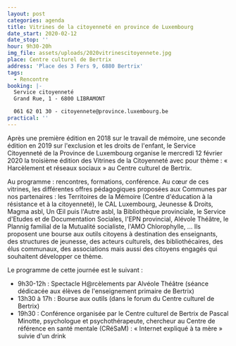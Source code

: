 ```yaml
---
layout: post
categories: agenda
title: Vitrines de la citoyenneté en province de Luxembourg
date_start: 2020-02-12
date_stop: ''
hour: 9h30-20h
img_file: assets/uploads/2020vitrinescitoyennete.jpg
place: Centre culturel de Bertrix
address: 'Place des 3 Fers 9, 6880 Bertrix'
tags:
  - Rencontre
booking: |-
  Service citoyenneté 
  Grand Rue, 1 - 6800 LIBRAMONT 

  061 62 01 30 - citoyennete@province.luxembourg.be
practical: ''
---
```

Après une première édition en 2018 sur le travail de mémoire, une seconde édition en 2019 sur l'exclusion et les droits de l'enfant, le Service Citoyenneté de la Province de Luxembourg organise le mercredi 12 février 2020 la troisième édition des Vitrines de la Citoyenneté avec pour thème : « Harcèlement et réseaux sociaux » au Centre culturel de Bertrix. 

Au programme : rencontres, formations, conférence. Au cœur de ces vitrines, les différentes offres pédagogiques proposées aux Communes par nos partenaires : les Territoires de la Mémoire (Centre d'éducation à la résistance et à la citoyenneté), le CAL Luxembourg, Jeunesse & Droits, Magma asbl, Un Œil puis l'Autre asbl, la Bibliothèque provinciale, le Service d'Etudes et de Documentation Sociales, l'EPN provincial, Alévole Théâtre, le Plannig familial de la Mutualité socialiste, l'AMO Chlorophylle, ... Ils proposent une bourse aux outils citoyens à destination des enseignants, des structures de jeunesse, des acteurs culturels, des bibliothécaires, des élus communaux, des associations mais aussi des citoyens engagés qui souhaitent développer ce thème.


Le programme de cette journée est le suivant : 

* 9h30-12h : Spectacle H@rcèlements par Alvéole Théâtre (séance dédicacée aux élèves de l'enseignement primaire de Bertrix)
* 13h30 à 17h : Bourse aux outils (dans le forum du Centre culturel de Bertrix) 
* 19h30 : Conférence organisée par le Centre culturel de Bertrix de Pascal Minotte, psychologue et psychothérapeute, chercheur au Centre de référence en santé mentale (CRéSaM) : « Internet expliqué à ta mère » suivie d'un drink
